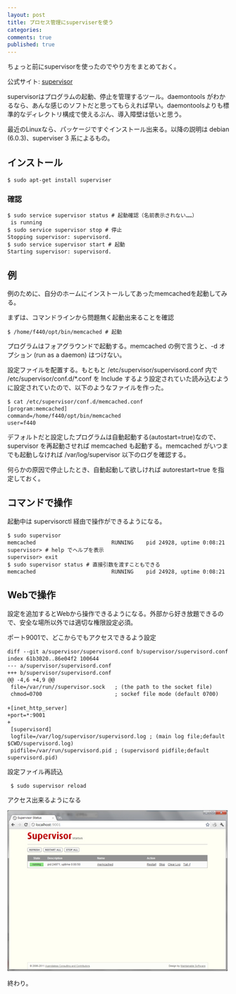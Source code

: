 ```yaml
---
layout: post
title: プロセス管理にsuperviserを使う
categories:
comments: true
published: true
---
```

ちょっと前にsupervisorを使ったのでやり方をまとめておく。

<!-- more -->

公式サイト: [supervisor](http://supervisord.org/)

supervisorはプログラムの起動、停止を管理するツール。daemontools
がわかるなら、あんな感じのソフトだと思ってもらえれば早い。daemontoolsよりも標準的なディレクトリ構成で使えるぶん、導入障壁は低いと思う。

最近のLinuxなら、パッケージですぐインストール出来る。以降の説明は debian (6.0.3)、superviser 3 系によるもの。

## インストール

    
    $ sudo apt-get install superviser
    

### 確認

    
    $ sudo service supervisor status # 起動確認（名前表示されない……）
     is running
    $ sudo service supervisor stop # 停止
    Stopping supervisor: supervisord.
    $ sudo service supervisor start # 起動
    Starting supervisor: supervisord.
    

## 例

例のために、自分のホームにインストールしてあったmemcachedを起動してみる。

まずは、コマンドラインから問題無く起動出来ることを確認

    
    $ /home/f440/opt/bin/memcached # 起動
    

プログラムはフォアグラウンドで起動する。memcached の例で言うと、-d オプション (run as a daemon) はつけない。

設定ファイルを配置する。もともと /etc/supervisor/supervisord.conf 内で
/etc/supervisor/conf.d/*.conf を Include
するよう設定されていた読み込むように設定されていたので、以下のようなファイルを作った。

    
    $ cat /etc/supervisor/conf.d/memcached.conf
    [program:memcached]
    command=/home/f440/opt/bin/memcached
    user=f440
    

デフォルトだと設定したプログラムは自動起動する(autostart=true)なので、supervisor を再起動させれば memcached
も起動する。memcached がいつまでも起動しなければ /var/log/supervisor 以下のログを確認する。

何らかの原因で停止したとき、自動起動して欲しければ autorestart=true を指定しておく。

## コマンドで操作

起動中は supervisorctl 経由で操作ができるようになる。

    
    $ sudo supervisor 
    memcached                        RUNNING    pid 24928, uptime 0:08:21
    supervisor> # help でヘルプを表示
    supervisor> exit
    $ sudo supervisor status # 直接引数を渡すこともできる
    memcached                        RUNNING    pid 24928, uptime 0:08:21
    

## Webで操作

設定を追加するとWebから操作できるようになる。外部から好き放題できるので、安全な場所以外では適切な権限設定必須。

ポート9001で、どこからでもアクセスできるよう設定

    
    diff --git a/supervisor/supervisord.conf b/supervisor/supervisord.conf
    index 61b3020..86e04f2 100644
    --- a/supervisor/supervisord.conf
    +++ b/supervisor/supervisord.conf
    @@ -4,6 +4,9 @@
     file=/var/run//supervisor.sock   ; (the path to the socket file)
     chmod=0700                       ; sockef file mode (default 0700)
    
    +[inet_http_server]
    +port=*:9001
    +
     [supervisord]
     logfile=/var/log/supervisor/supervisord.log ; (main log file;default $CWD/supervisord.log)
     pidfile=/var/run/supervisord.pid ; (supervisord pidfile;default supervisord.pid)
    

設定ファイル再読込

    
     $ sudo supervisor reload
    

アクセス出来るようになる

![Web管理画面](/images/2011-12-24-superviser/tumblr_lx9eq9SHXa1qz5yk8.jpg)

終わり。

